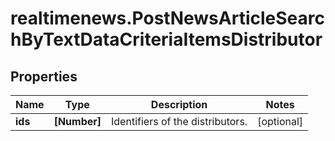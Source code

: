 # realtimenews.PostNewsArticleSearchByTextDataCriteriaItemsDistributor

## Properties

Name | Type | Description | Notes
------------ | ------------- | ------------- | -------------
**ids** | **[Number]** | Identifiers of the distributors. | [optional] 


